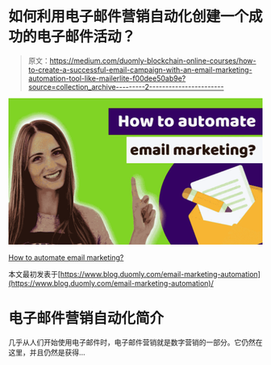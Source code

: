 # 如何利用电子邮件营销自动化创建一个成功的电子邮件活动？

> 原文：<https://medium.com/duomly-blockchain-online-courses/how-to-create-a-successful-email-campaign-with-an-email-marketing-automation-tool-like-mailerlite-f00dee50ab9e?source=collection_archive---------2----------------------->

![](img/fc86691d16b175816122d362d030e972.png)

[How to automate email marketing?](https://www.blog.duomly.com/email-marketing-automation/)

本文最初发表于[https://www.blog.duomly.com/email-marketing-automation](https://www.blog.duomly.com/email-marketing-automation)/

# 电子邮件营销自动化简介

几乎从人们开始使用电子邮件时，电子邮件营销就是数字营销的一部分。它仍然在这里，并且仍然是获得…